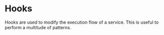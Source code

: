 # Hooks

Hooks are used to modify the execution flow of a service. This is useful to perform a multitude of patterns.

